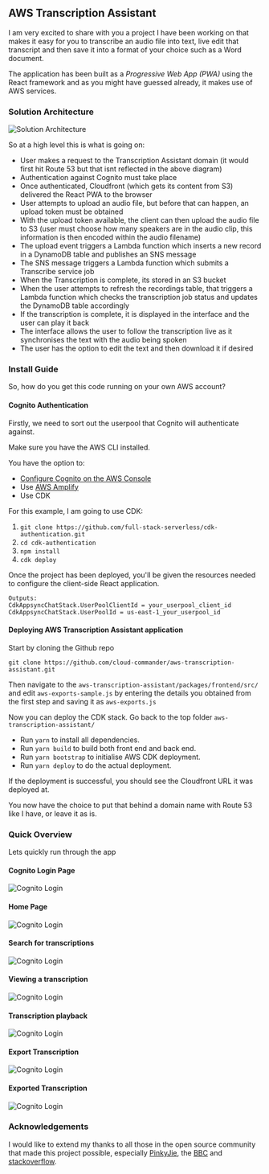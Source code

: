 
## AWS Transcription Assistant

I am very excited to share with you a project I have been working on that makes it easy for you to transcribe an audio file into text,  live edit that transcript and then save it into a format of your choice such as a Word document. 

The application has been built as a *Progressive Web App (PWA)* using the React framework and as you might have guessed already, it makes use of AWS services.


### Solution Architecture
![Solution Architecture](https://raw.githubusercontent.com/cloud-commander/aws-transcription-assistant/master/aws-transcription-assistant-architecture-diagram.png)

So at a high level this is what is going on:

 - User makes a request to the Transcription Assistant domain (it would first hit Route 53 but that isnt reflected in the above diagram)
 - Authentication against Cognito must take place
 - Once authenticated, Cloudfront (which gets its content from S3) delivered the React PWA to the browser
 - User attempts to upload an audio file, but before that can happen, an upload token must be obtained
 - With the upload token available, the client can then upload the audio file to S3 (user must choose how many speakers are in the audio clip, this information is then encoded within the audio filename)
 - The upload event triggers a Lambda function which inserts a new record in a DynamoDB table and publishes an SNS message
 - The SNS message triggers a Lambda function which submits a Transcribe service job
 - When the Transcription is complete, its stored in an S3 bucket
 - When the user attempts to refresh the recordings table, that triggers a Lambda function which checks the transcription job status and updates the DynamoDB table accordingly
 - If the transcription is complete, it is displayed in the interface and the user can play it back
 - The interface allows the user to follow the transcription live as it synchronises the text with the audio being spoken
 - The user has the option to edit the text and then download it if desired

### Install Guide

So, how do you get this code running on your own AWS account?

#### Cognito Authentication

Firstly, we need to sort out the userpool that Cognito will authenticate against.

Make sure you have the AWS CLI installed.

You have the option to:

 - [Configure Cognito on the AWS Console](https://docs.aws.amazon.com/cognito/latest/developerguide/getting-started-with-cognito-user-pools.html)
 - Use [AWS Amplify](https://aws.amazon.com/blogs/mobile/amplify-cli-enables-creating-amazon-cognito-user-pool-groups-configuring-fine-grained-permissions-on-groups-and-adding-user-management-capabilities-to-applications/)
 - Use CDK

For this example, I am going to use CDK:

1.    `git clone https://github.com/full-stack-serverless/cdk-authentication.git`
2.    `cd cdk-authentication` 
3.    `npm install`
4.    `cdk deploy`

Once the project has been deployed, you'll be given the resources needed to configure the client-side React application.

    Outputs:
    CdkAppsyncChatStack.UserPoolClientId = your_userpool_client_id
    CdkAppsyncChatStack.UserPoolId = us-east-1_your_userpool_id

#### Deploying AWS Transcription Assistant application

Start by cloning the Github repo

    git clone https://github.com/cloud-commander/aws-transcription-assistant.git

Then navigate to the `aws-transcription-assistant/packages/frontend/src/`
and edit `aws-exports-sample.js` by entering the details you obtained from the first step and saving it as `aws-exports.js`

Now you can deploy the CDK stack. Go back to the top folder `aws-transcription-assistant/`

 - Run `yarn` to install all dependencies.
- Run `yarn build` to build both front end and back end.
- Run `yarn bootstrap` to initialise AWS CDK deployment.
- Run `yarn deploy` to do the actual deployment.

 If the deployment is successful, you should see the Cloudfront URL it was deployed at.

You now have the choice to put that behind a domain name with Route 53 like I have, or leave it as is.

### Quick Overview

Lets quickly run through the app

#### Cognito Login Page
![Cognito Login](https://github.com/cloud-commander/aws-transcription-assistant/raw/master/screenshots/Capture.PNG)

#### Home Page
![Cognito Login](https://github.com/cloud-commander/aws-transcription-assistant/raw/master/screenshots/Capture2.PNG)

#### Search for transcriptions
![Cognito Login](https://github.com/cloud-commander/aws-transcription-assistant/raw/master/screenshots/Capture3.PNG)

#### Viewing a transcription
![Cognito Login](https://github.com/cloud-commander/aws-transcription-assistant/raw/master/screenshots/Capture4.PNG)

#### Transcription playback
![Cognito Login](https://github.com/cloud-commander/aws-transcription-assistant/raw/master/screenshots/Capture5.PNG)

#### Export Transcription
![Cognito Login](https://github.com/cloud-commander/aws-transcription-assistant/raw/master/screenshots/Capture6.PNG)

#### Exported Transcription
![Cognito Login](https://github.com/cloud-commander/aws-transcription-assistant/raw/master/screenshots/Capture7.PNG)

### Acknowledgements
I would like to extend my thanks to all those in the open source community that made this project possible, especially [PinkyJie](https://github.com/PinkyJie), the [BBC](https://github.com/bbc/react-transcript-editor) and [stackoverflow](https://stackoverflow.com/).
